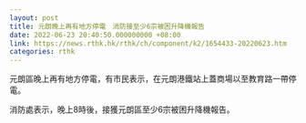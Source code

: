 ```yaml
---
layout: post
title: 元朗晚上再有地方停電　消防接至少6宗被困升降機報告
date: 2022-06-23 20:40:50.000000000 +08:00
link: https://news.rthk.hk/rthk/ch/component/k2/1654433-20220623.htm
categories: rthk
---
```


元朗區晚上再有地方停電，有市民表示，在元朗港鐵站上蓋商場以至教育路一帶停電。

消防處表示，晚上8時後，接獲元朗區至少6宗被困升降機報告。

